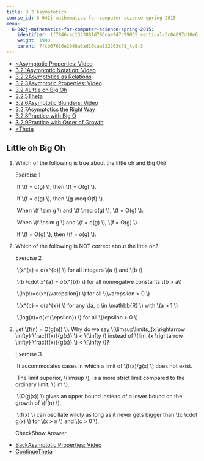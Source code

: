 ```yaml
---
title: 3.2 Asymptotics
course_id: 6-042j-mathematics-for-computer-science-spring-2015
menu:
  6-042j-mathematics-for-computer-science-spring-2015:
    identifier: 1f7846cac133388fd786cae947c99035_vertical-5c04897d10e6
    weight: 1990
    parent: 7fcb07616e2948a6ad10caa832263c78_tp8-3
---
```

*   [<Asymptotic Properties: Video](/courses/electrical-engineering-and-computer-science/6-042j-mathematics-for-computer-science-spring-2015/counting/tp8-3/vertical-e35ce9684389)
*   [3.2.1Asymptotic Notation: Video](/courses/electrical-engineering-and-computer-science/6-042j-mathematics-for-computer-science-spring-2015/counting/tp8-3)
*   [3.2.2Asymptotics as Relations](/courses/electrical-engineering-and-computer-science/6-042j-mathematics-for-computer-science-spring-2015/counting/tp8-3/vertical-3800c4b1c397)
*   [3.2.3Asymptotic Properties: Video](/courses/electrical-engineering-and-computer-science/6-042j-mathematics-for-computer-science-spring-2015/counting/tp8-3/vertical-e35ce9684389)
*   [3.2.4Little oh Big Oh](/courses/electrical-engineering-and-computer-science/6-042j-mathematics-for-computer-science-spring-2015/counting/tp8-3/vertical-5c04897d10e6)
*   [3.2.5Theta](/courses/electrical-engineering-and-computer-science/6-042j-mathematics-for-computer-science-spring-2015/counting/tp8-3/theta)
*   [3.2.6Asymptotic Blunders: Video](/courses/electrical-engineering-and-computer-science/6-042j-mathematics-for-computer-science-spring-2015/counting/tp8-3/vertical-f4d8cd185706)
*   [3.2.7Asymptotics the Right Way](/courses/electrical-engineering-and-computer-science/6-042j-mathematics-for-computer-science-spring-2015/counting/tp8-3/vertical-9df50ab7aa43)
*   [3.2.8Practice with Big O](/courses/electrical-engineering-and-computer-science/6-042j-mathematics-for-computer-science-spring-2015/counting/tp8-3/vertical-4c14279fa60f)
*   [3.2.9Practice with Order of Growth](/courses/electrical-engineering-and-computer-science/6-042j-mathematics-for-computer-science-spring-2015/counting/tp8-3/vertical-171ad650135b)
*   [\>Theta](/courses/electrical-engineering-and-computer-science/6-042j-mathematics-for-computer-science-spring-2015/counting/tp8-3/theta)

Little oh Big Oh
----------------

  

1.  Which of the following is true about the little oh and Big Oh?
    
    Exercise 1
    
    &nbsp;If \\(f = o(g) \\), then \\(f = O(g) \\).&nbsp;
    
    &nbsp;If \\(f = o(g) \\), then \\(g \\neq O(f) \\).&nbsp;
    
    &nbsp;When \\(f \\sim g \\) and \\(f \\neq o(g) \\), \\(f = O(g) \\).&nbsp;
    
    &nbsp;When \\(f \\nsim g \\) and \\(f = o(g) \\), \\(f = O(g) \\).&nbsp;
    
    &nbsp;If \\(f = O(g) \\), then \\(f = o(g) \\).&nbsp;
    
2.  Which of the following is NOT correct about the little oh?
    
    Exercise 2
    
    &nbsp;\\(x^{a} = o(x^{b}) \\) for all integers \\(a \\) and \\(b \\)&nbsp;
    
    &nbsp;\\(b \\cdot x^{a} = o(x^{b}) \\) for all nonnegative constants \\(b > a\\)&nbsp;
    
    &nbsp;\\(ln(x)=o(x^{\\varepsilon}) \\) for all \\(\\varepsilon > 0 \\)&nbsp;
    
    &nbsp;\\(x^{c} = o(a^{x}) \\) for any \\(a, c \\in \\mathbb{R} \\) with \\(a > 1 \\)&nbsp;
    
    &nbsp;\\(log(x)=o(x^{\\epsilon}) \\) for all \\(\\epsilon > 0 \\)&nbsp;
    
3.  Let \\(f(n) = O(g(n)) \\). Why do we say \\(\\limsup\\limits\_{x \\rightarrow \\infty} \\frac{f(x)}{g(x)} \\) < \\(\\infty \\) instead of \\(lim\_{x \\rightarrow \\infty} \\frac{f(x)}{g(x)} \\) < \\(\\infty \\)?
    
    Exercise 3
    
    &nbsp;It accommodates cases in which a limit of \\(f(x)/g(x) \\) does not exist.&nbsp;
    
    &nbsp;The limit superior, \\(limsup \\), is a more strict limit compared to the ordinary limit, \\(lim \\).&nbsp;
    
    &nbsp;\\(O(g(x)) \\) gives an upper bound instead of a lower bound on the growth of \\(f(n) \\).&nbsp;
    
    &nbsp;\\(f(x) \\) can oscillate wildly as long as it never gets bigger than \\(c \\cdot g(x) \\) for \\(x > n \\) and \\(c > 0 \\).&nbsp;
    
    CheckShow Answer
    

*   [BackAsymptotic Properties: Video](/courses/electrical-engineering-and-computer-science/6-042j-mathematics-for-computer-science-spring-2015/counting/tp8-3/vertical-e35ce9684389)
*   [ContinueTheta](/courses/electrical-engineering-and-computer-science/6-042j-mathematics-for-computer-science-spring-2015/counting/tp8-3/theta)